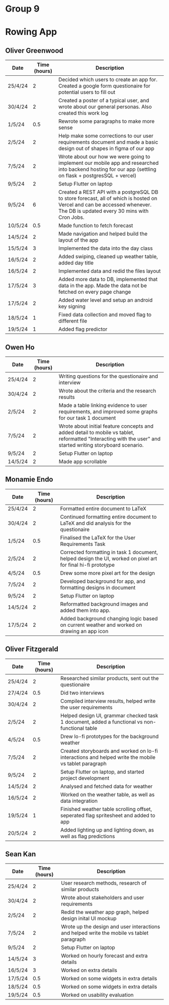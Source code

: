 # Group 9
# Rowing App

## Oliver Greenwood
<table>
  <thead>
    <tr>
      <th>Date</th>
      <th>Time (hours)</th>
      <th>Description</th>
    </tr>
  </thead>
  <tbody>
    <tr>
      <td>25/4/24</td>
      <td>2</td>
      <td>Decided which users to create an app for. Created a google form questionaire for potential users to fill out</td>
    </tr>
    <tr>
      <td>30/4/24</td>
      <td>2</td>
      <td>Created a poster of a typical user, and wrote about our general personas. Also created this work log</td>
    </tr>
    <tr>
      <td>1/5/24</td>
      <td>0.5</td>
      <td>Rewrote some paragraphs to make more sense</td>
    </tr>
    <tr>
      <td>2/5/24</td>
      <td>2</td>
      <td>Help make some corrections to our user requirements document and made a basic design out of shapes in figma of our app</td>
    </tr>
    <tr>
      <td>7/5/24</td>
      <td>2</td>
      <td>Wrote about our how we were going to implement our mobile app and researched into backend hosting for our app (settling on flask + postgresSQL + vercel)</td>
    </tr>
    <tr>
      <td>9/5/24</td>
      <td>2</td>
      <td>Setup Flutter on laptop</td>
    </tr>
    <tr>
      <td>9/5/24</td>
      <td>6</td>
      <td>Created a REST API with a postgreSQL DB to store forecast, all of which is hosted on Vercel and can be accessed whenever. The DB is updated every 30 mins with Cron Jobs.</td>
    </tr>
    <tr>
      <td>10/5/24</td>
      <td>0.5</td>
      <td>Made function to fetch forecast</td>
    </tr>
    <tr>
      <td>14/5/24</td>
      <td>2</td>
      <td>Made navigation and helped build the layout of the app</td>
    </tr>
    <tr>
      <td>15/5/24</td>
      <td>3</td>
      <td>Implemented the data into the day class</td>
    </tr>
    <tr>
      <td>16/5/24</td>
      <td>2</td>
      <td>Added swiping, cleaned up weather table, added day title</td>
    </tr>
    <tr>
      <td>16/5/24</td>
      <td>2</td>
      <td>Implemented data and redid the files layout</td>
    </tr>
    <tr>
      <td>17/5/24</td>
      <td>3</td>
      <td>Added more data to DB, implemented that data in the app. Made the data not be fetched on every page change</td>
    </tr>
    <tr>
      <td>17/5/24</td>
      <td>2</td>
      <td>Added water level and setup an android key signing</td>
    </tr>
    <tr>
      <td>18/5/24</td>
      <td>1</td>
      <td>Fixed data collection and moved flag to different file</td>
    </tr>
    <tr>
      <td>19/5/24</td>
      <td>1</td>
      <td>Added flag predictor</td>
    </tr>
    <!-- Add more rows as needed -->
  </tbody>
</table>


## Owen Ho
<table>
  <thead>
    <tr>
      <th>Date</th>
      <th>Time (hours)</th>
      <th>Description</th>
    </tr>
  </thead>
  <tbody>
    <tr>
      <td>25/4/24</td>
      <td>2</td>
      <td>Writing questions for the questionaire and interview</td>
    </tr>
    <tr>
      <td>30/4/24</td>
      <td>2</td>
      <td>Wrote about the criteria and the research results</td>
    </tr>
    <tr>
      <td>2/5/24</td>
      <td>2</td>
      <td>Made a table linking evidence to user requirements, and improved some graphs for our task 1 document</td>
    </tr>
    <tr>
      <td>7/5/24</td>
      <td>2</td>
      <td>Wrote about initial feature concepts and added detail to mobile vs tablet, reformatted "Interacting with the user" and started writing storyboard scenario.</td>
    </tr>
    <tr>
      <td>9/5/24</td>
      <td>2</td>
      <td>Setup Flutter on laptop</td>
    </tr>
    <tr>
      <td>14/5/24</td>
      <td>2</td>
      <td>Made app scrollable</td>
    </tr>
    <!-- Add more rows as needed -->
  </tbody>
</table>

## Monamie Endo
<table>
  <thead>
    <tr>
      <th>Date</th>
      <th>Time (hours)</th>
      <th>Description</th>
    </tr>
  </thead>
  <tbody>
    <tr>
      <td>25/4/24</td>
      <td>2</td>
      <td>Formatted entire document to LaTeX</td>
    </tr>
    <tr>
      <td>30/4/24</td>
      <td>2</td>
      <td>Continued formatting entire document to LaTeX and did analysis for the questionaire</td>
    </tr>
    <tr>
      <td>1/5/24</td>
      <td>0.5</td>
      <td>Finalised the LaTeX for the User Requirements Task</td>
    </tr>
    <tr>
      <td>2/5/24</td>
      <td>2</td>
      <td>Corrected formatting in task 1 document, helped design the UI, worked on pixel art for final hi-fi prototype</td>
    </tr>
    <tr>
      <td>4/5/24</td>
      <td>0.5</td>
      <td>Drew some more pixel art for the design</td>
    </tr>
    <tr>
      <td>7/5/24</td>
      <td>2</td>
      <td>Developed background for app, and formatting designs in document</td>
    </tr>
    <tr>
      <td>9/5/24</td>
      <td>2</td>
      <td>Setup Flutter on laptop</td>
    </tr>
    <tr>
      <td>14/5/24</td>
      <td>2</td>
      <td>Reformatted background images and added them into app.</td>
    </tr>
    <tr>
      <td>17/5/24</td>
      <td>2</td>
      <td>Added background changing logic based on current weather and worked on drawing an app icon</td>
    </tr>
    <!-- Add more rows as needed -->
  </tbody>
</table>

## Oliver Fitzgerald
<table>
  <thead>
    <tr>
      <th>Date</th>
      <th>Time (hours)</th>
      <th>Description</th>
    </tr>
  </thead>
  <tbody>
    <tr>
      <td>25/4/24</td>
      <td>2</td>
      <td>Researched similar products, sent out the questionaire</td>
    </tr>
    <tr>
      <td>27/4/24</td>
      <td>0.5</td>
      <td>Did two interviews</td>
    </tr>
    <tr>
      <td>30/4/24</td>
      <td>2</td>
      <td>Compiled interview results, helped write the user requirements</td>
    </tr>
    <tr>
      <td>2/5/24</td>
      <td>2</td>
      <td>Helped design UI, grammar checked task 1 document, added a functional vs non-functional table</td>
    </tr>
    <tr>
      <td>4/5/24</td>
      <td>0.5</td>
      <td>Drew lo-fi prototypes for the background weather</td>
    </tr>
    <tr>
      <td>7/5/24</td>
      <td>2</td>
      <td>Created storyboards and worked on lo-fi interactions and helped write the mobile vs tablet paragraph</td>
    </tr>
    <tr>
      <td>9/5/24</td>
      <td>2</td>
      <td>Setup Flutter on laptop, and started project development</td>
    </tr>
    <tr>
      <td>14/5/24</td>
      <td>2</td>
      <td>Analysed and fetched data for weather</td>
    </tr>
    <tr>
      <td>16/5/24</td>
      <td>2</td>
      <td>Worked on the weather table, as well as data integration</td>
    </tr>
    <tr>
      <td>19/5/24</td>
      <td>1</td>
      <td>Finished weather table scrolling offset, seperated flag spritesheet and added to app</td>
    </tr>
    <tr>
      <td>20/5/24</td>
      <td>2</td>
      <td>Added lighting up and lighting down, as well as flag predictions</td>
    </tr>
    <!-- Add more rows as needed -->
  </tbody>
</table>

## Sean Kan
<table>
  <thead>
    <tr>
      <th>Date</th>
      <th>Time (hours)</th>
      <th>Description</th>
    </tr>
  </thead>
  <tbody>
    <tr>
      <td>25/4/24</td>
      <td>2</td>
      <td>User research methods, research of similar products</td>
    </tr>
    <tr>
      <td>30/4/24</td>
      <td>2</td>
      <td>Wrote about stakeholders and user requirements</td>
    </tr>
    <tr>
      <td>2/5/24</td>
      <td>2</td>
      <td>Redid the weather app graph, helped design inital UI mockup</td>
    </tr>
    <tr>
      <td>7/5/24</td>
      <td>2</td>
      <td>Wrote up the design and user interactions and helped write the mobile vs tablet paragraph</td>
    </tr>
    <tr>
      <td>9/5/24</td>
      <td>2</td>
      <td>Setup Flutter on laptop</td>
    </tr>
    <tr>
      <td>14/5/24</td>
      <td>3</td>
      <td>Worked on hourly forecast and extra details</td>
    </tr>
    <tr>
      <td>16/5/24</td>
      <td>3</td>
      <td>Worked on extra details</td>
    </tr>
    <tr>
      <td>17/5/24</td>
      <td>0.5</td>
      <td>Worked on some widgets in extra details</td>
    </tr>
    <tr>
      <td>18/5/24</td>
      <td>0.5</td>
      <td>Worked on some widgets in extra details</td>
    </tr>
    <tr>
      <td>19/5/24</td>
      <td>0.5</td>
      <td>Worked on usability evaluation</td>
    </tr>
    <!-- Add more rows as needed -->
  </tbody>
</table>
